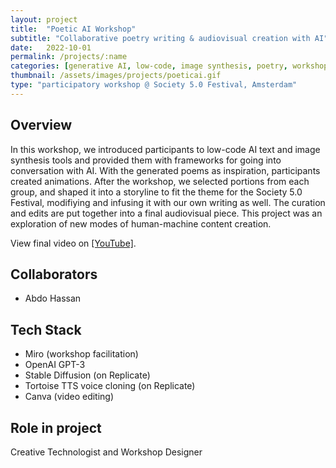 ```yaml
---
layout: project
title:  "Poetic AI Workshop"
subtitle: "Collaborative poetry writing & audiovisual creation with AI"
date:   2022-10-01
permalink: /projects/:name
categories: [generative AI, low-code, image synthesis, poetry, workshop]
thumbnail: /assets/images/projects/poeticai.gif
type: "participatory workshop @ Society 5.0 Festival, Amsterdam"
---
```


## Overview
In this workshop, we introduced participants to low-code AI text and image synthesis tools and provided them with frameworks for going into conversation with AI. With the generated poems as inspiration, participants created animations. After the workshop, we selected portions from each group, and shaped it into a storyline to fit the theme for the Society 5.0 Festival, modifiying and infusing it with our own writing as well. The curation and edits are put together into a final audiovisual piece. This project was an exploration of new modes of human-machine content creation.

View final video on <a href="https://youtu.be/DfV0J_oYMQM" target="_blank">[YouTube]</a>.


<!-- 
<br/>
<p align="center">
<img src="/assets/images/projects/vrer.gif" alt="GIF in bakery" title="GIF in bakery" width="800px" />
<br/>
Hubs room for the main scene, bakery-themed.
</p>
 -->

## Collaborators
 - Abdo Hassan

## Tech Stack
 - Miro (workshop facilitation)
 - OpenAI GPT-3
 - Stable Diffusion (on Replicate)
 - Tortoise TTS voice cloning (on Replicate)
 - Canva (video editing)

## Role in project
Creative Technologist and Workshop Designer
<!-- <a href="https://github.com/kwansupp/room-bot" target="_blank">[Repo]</a> -->